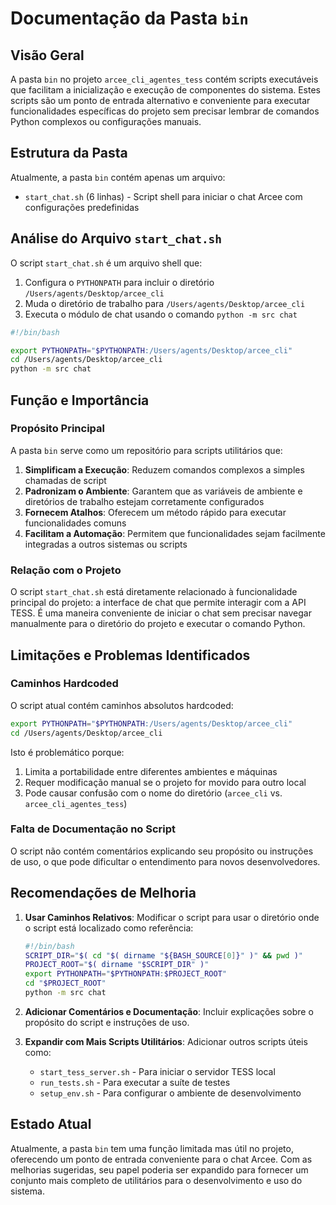 # Documentação da Pasta `bin`

## Visão Geral

A pasta `bin` no projeto `arcee_cli_agentes_tess` contém scripts executáveis que facilitam a inicialização e execução de componentes do sistema. Estes scripts são um ponto de entrada alternativo e conveniente para executar funcionalidades específicas do projeto sem precisar lembrar de comandos Python complexos ou configurações manuais.

## Estrutura da Pasta

Atualmente, a pasta `bin` contém apenas um arquivo:

- `start_chat.sh` (6 linhas) - Script shell para iniciar o chat Arcee com configurações predefinidas

## Análise do Arquivo `start_chat.sh`

O script `start_chat.sh` é um arquivo shell que:

1. Configura o `PYTHONPATH` para incluir o diretório `/Users/agents/Desktop/arcee_cli`
2. Muda o diretório de trabalho para `/Users/agents/Desktop/arcee_cli`
3. Executa o módulo de chat usando o comando `python -m src chat`

```bash
#!/bin/bash

export PYTHONPATH="$PYTHONPATH:/Users/agents/Desktop/arcee_cli"
cd /Users/agents/Desktop/arcee_cli 
python -m src chat
```

## Função e Importância

### Propósito Principal

A pasta `bin` serve como um repositório para scripts utilitários que:

1. **Simplificam a Execução**: Reduzem comandos complexos a simples chamadas de script
2. **Padronizam o Ambiente**: Garantem que as variáveis de ambiente e diretórios de trabalho estejam corretamente configurados
3. **Fornecem Atalhos**: Oferecem um método rápido para executar funcionalidades comuns
4. **Facilitam a Automação**: Permitem que funcionalidades sejam facilmente integradas a outros sistemas ou scripts

### Relação com o Projeto

O script `start_chat.sh` está diretamente relacionado à funcionalidade principal do projeto: a interface de chat que permite interagir com a API TESS. É uma maneira conveniente de iniciar o chat sem precisar navegar manualmente para o diretório do projeto e executar o comando Python.

## Limitações e Problemas Identificados

### Caminhos Hardcoded

O script atual contém caminhos absolutos hardcoded:
```bash
export PYTHONPATH="$PYTHONPATH:/Users/agents/Desktop/arcee_cli"
cd /Users/agents/Desktop/arcee_cli
```

Isto é problemático porque:
1. Limita a portabilidade entre diferentes ambientes e máquinas
2. Requer modificação manual se o projeto for movido para outro local
3. Pode causar confusão com o nome do diretório (`arcee_cli` vs. `arcee_cli_agentes_tess`)

### Falta de Documentação no Script

O script não contém comentários explicando seu propósito ou instruções de uso, o que pode dificultar o entendimento para novos desenvolvedores.

## Recomendações de Melhoria

1. **Usar Caminhos Relativos**: Modificar o script para usar o diretório onde o script está localizado como referência:
   ```bash
   #!/bin/bash
   SCRIPT_DIR="$( cd "$( dirname "${BASH_SOURCE[0]}" )" && pwd )"
   PROJECT_ROOT="$( dirname "$SCRIPT_DIR" )"
   export PYTHONPATH="$PYTHONPATH:$PROJECT_ROOT"
   cd "$PROJECT_ROOT"
   python -m src chat
   ```

2. **Adicionar Comentários e Documentação**: Incluir explicações sobre o propósito do script e instruções de uso.

3. **Expandir com Mais Scripts Utilitários**: Adicionar outros scripts úteis como:
   - `start_tess_server.sh` - Para iniciar o servidor TESS local
   - `run_tests.sh` - Para executar a suíte de testes
   - `setup_env.sh` - Para configurar o ambiente de desenvolvimento

## Estado Atual

Atualmente, a pasta `bin` tem uma função limitada mas útil no projeto, oferecendo um ponto de entrada conveniente para o chat Arcee. Com as melhorias sugeridas, seu papel poderia ser expandido para fornecer um conjunto mais completo de utilitários para o desenvolvimento e uso do sistema. 